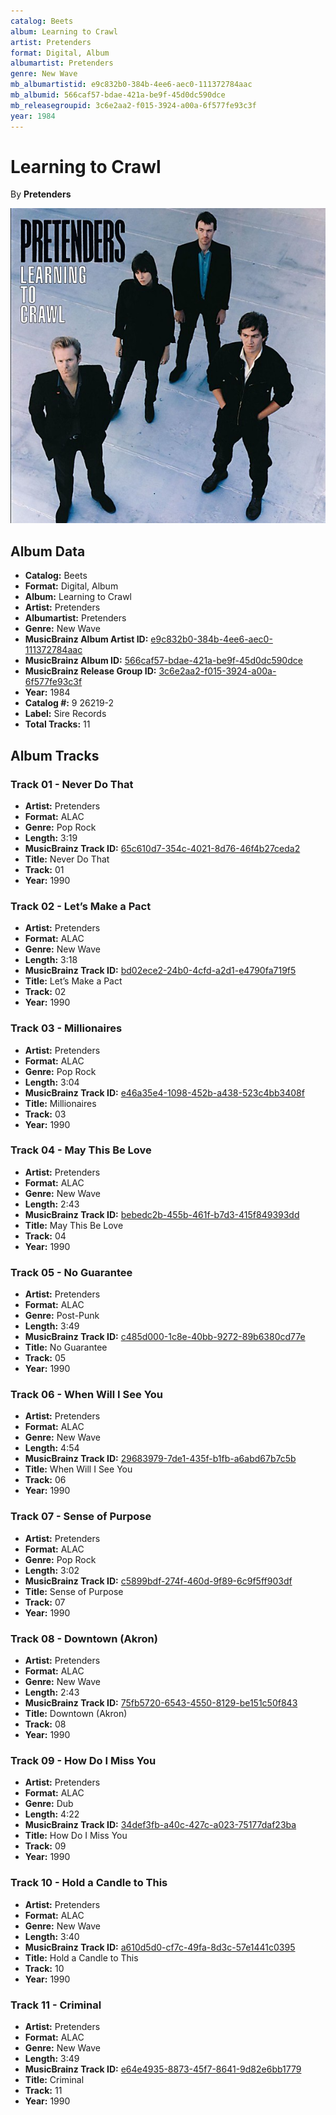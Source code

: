 ```yaml
---
catalog: Beets
album: Learning to Crawl
artist: Pretenders
format: Digital, Album
albumartist: Pretenders
genre: New Wave
mb_albumartistid: e9c832b0-384b-4ee6-aec0-111372784aac
mb_albumid: 566caf57-bdae-421a-be9f-45d0dc590dce
mb_releasegroupid: 3c6e2aa2-f015-3924-a00a-6f577fe93c3f
year: 1984
---
```


# Learning to Crawl

By **Pretenders**

![](../../assets/beetscovers/Pretenders-Learning_to_Crawl.jpg)

## Album Data

- **Catalog:** Beets
- **Format:** Digital, Album
- **Album:** Learning to Crawl
- **Artist:** Pretenders
- **Albumartist:** Pretenders
- **Genre:** New Wave
- **MusicBrainz Album Artist ID:** [e9c832b0-384b-4ee6-aec0-111372784aac](https://musicbrainz.org/artist/e9c832b0-384b-4ee6-aec0-111372784aac)
- **MusicBrainz Album ID:** [566caf57-bdae-421a-be9f-45d0dc590dce](https://musicbrainz.org/release/566caf57-bdae-421a-be9f-45d0dc590dce)
- **MusicBrainz Release Group ID:** [3c6e2aa2-f015-3924-a00a-6f577fe93c3f](https://musicbrainz.org/release-group/3c6e2aa2-f015-3924-a00a-6f577fe93c3f)
- **Year:** 1984
- **Catalog #:** 9 26219-2
- **Label:** Sire Records
- **Total Tracks:** 11

## Album Tracks

### Track 01 - Never Do That

- **Artist:** Pretenders
- **Format:** ALAC
- **Genre:** Pop Rock
- **Length:** 3:19
- **MusicBrainz Track ID:** [65c610d7-354c-4021-8d76-46f4b27ceda2](https://musicbrainz.org/recording/65c610d7-354c-4021-8d76-46f4b27ceda2)
- **Title:** Never Do That
- **Track:** 01
- **Year:** 1990

### Track 02 - Let’s Make a Pact

- **Artist:** Pretenders
- **Format:** ALAC
- **Genre:** New Wave
- **Length:** 3:18
- **MusicBrainz Track ID:** [bd02ece2-24b0-4cfd-a2d1-e4790fa719f5](https://musicbrainz.org/recording/bd02ece2-24b0-4cfd-a2d1-e4790fa719f5)
- **Title:** Let’s Make a Pact
- **Track:** 02
- **Year:** 1990

### Track 03 - Millionaires

- **Artist:** Pretenders
- **Format:** ALAC
- **Genre:** Pop Rock
- **Length:** 3:04
- **MusicBrainz Track ID:** [e46a35e4-1098-452b-a438-523c4bb3408f](https://musicbrainz.org/recording/e46a35e4-1098-452b-a438-523c4bb3408f)
- **Title:** Millionaires
- **Track:** 03
- **Year:** 1990

### Track 04 - May This Be Love

- **Artist:** Pretenders
- **Format:** ALAC
- **Genre:** New Wave
- **Length:** 2:43
- **MusicBrainz Track ID:** [bebedc2b-455b-461f-b7d3-415f849393dd](https://musicbrainz.org/recording/bebedc2b-455b-461f-b7d3-415f849393dd)
- **Title:** May This Be Love
- **Track:** 04
- **Year:** 1990

### Track 05 - No Guarantee

- **Artist:** Pretenders
- **Format:** ALAC
- **Genre:** Post-Punk
- **Length:** 3:49
- **MusicBrainz Track ID:** [c485d000-1c8e-40bb-9272-89b6380cd77e](https://musicbrainz.org/recording/c485d000-1c8e-40bb-9272-89b6380cd77e)
- **Title:** No Guarantee
- **Track:** 05
- **Year:** 1990

### Track 06 - When Will I See You

- **Artist:** Pretenders
- **Format:** ALAC
- **Genre:** New Wave
- **Length:** 4:54
- **MusicBrainz Track ID:** [29683979-7de1-435f-b1fb-a6abd67b7c5b](https://musicbrainz.org/recording/29683979-7de1-435f-b1fb-a6abd67b7c5b)
- **Title:** When Will I See You
- **Track:** 06
- **Year:** 1990

### Track 07 - Sense of Purpose

- **Artist:** Pretenders
- **Format:** ALAC
- **Genre:** Pop Rock
- **Length:** 3:02
- **MusicBrainz Track ID:** [c5899bdf-274f-460d-9f89-6c9f5ff903df](https://musicbrainz.org/recording/c5899bdf-274f-460d-9f89-6c9f5ff903df)
- **Title:** Sense of Purpose
- **Track:** 07
- **Year:** 1990

### Track 08 - Downtown (Akron)

- **Artist:** Pretenders
- **Format:** ALAC
- **Genre:** New Wave
- **Length:** 2:43
- **MusicBrainz Track ID:** [75fb5720-6543-4550-8129-be151c50f843](https://musicbrainz.org/recording/75fb5720-6543-4550-8129-be151c50f843)
- **Title:** Downtown (Akron)
- **Track:** 08
- **Year:** 1990

### Track 09 - How Do I Miss You

- **Artist:** Pretenders
- **Format:** ALAC
- **Genre:** Dub
- **Length:** 4:22
- **MusicBrainz Track ID:** [34def3fb-a40c-427c-a023-75177daf23ba](https://musicbrainz.org/recording/34def3fb-a40c-427c-a023-75177daf23ba)
- **Title:** How Do I Miss You
- **Track:** 09
- **Year:** 1990

### Track 10 - Hold a Candle to This

- **Artist:** Pretenders
- **Format:** ALAC
- **Genre:** New Wave
- **Length:** 3:40
- **MusicBrainz Track ID:** [a610d5d0-cf7c-49fa-8d3c-57e1441c0395](https://musicbrainz.org/recording/a610d5d0-cf7c-49fa-8d3c-57e1441c0395)
- **Title:** Hold a Candle to This
- **Track:** 10
- **Year:** 1990

### Track 11 - Criminal

- **Artist:** Pretenders
- **Format:** ALAC
- **Genre:** New Wave
- **Length:** 3:49
- **MusicBrainz Track ID:** [e64e4935-8873-45f7-8641-9d82e6bb1779](https://musicbrainz.org/recording/e64e4935-8873-45f7-8641-9d82e6bb1779)
- **Title:** Criminal
- **Track:** 11
- **Year:** 1990

